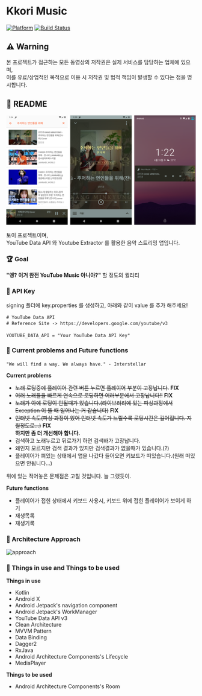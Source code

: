 # Kkori Music

[![Platform](http://img.shields.io/badge/platform-android-green.svg?style=flat)](https://developer.android.com)
[![Build Status](https://travis-ci.org/SeungYongSon/Kkori-Music.svg?branch=master)](https://travis-ci.org/SeungYongSon/Kkori-Music)

## ⚠ Warning

본 프로젝트가 접근하는 모든 동영상의 저작권은 실제 서비스를 담당하는 업체에 있으며,  
이를 유료/상업적인 목적으로 이용 시 저작권 및 법적 책임이 발생할 수 있다는 점을 명시합니다.

## 📄 README

![screenshot](img/screenshot.png)

토이 프로젝트이며,  
YouTube Data API 와 Youtube Extractor 를 활용한 음악 스트리밍 앱입니다.

### 🏆 Goal

**"엥? 이거 완전 YouTube Music 아니야?"** 할 정도의 퀼리티  

### 🔑 API Key
signing 폴더에 key.properties 를 생성하고, 아래와 같이 value 를 추가 해주세요!

```
# YouTube Data API
# Reference Site -> https://developers.google.com/youtube/v3

YOUTUBE_DATA_API = "Your YouTube Data API Key"
```

### 🚧 Current problems and Future functions

```"We will find a way. We always have." - Interstellar``` 

****Current problems****  
* ~~노래 로딩중에 플레이어 관련 버튼 누르면 플레이어 부분이 고장납니다.~~ **FIX**
* ~~여러 노래들을 빠르게 연속으로 로딩하면 여러부분에서 고장납니다!!~~ **FIX**
* ~~노래가 아에 로딩이 안될때가 있습니다.(라이브러리에 있는 파싱과정에서 Exception 이 뜰 때 일어나는 거 같습니다)~~ **FIX**
* ~~인터넷 속도(파싱 과정이 있어 인터넷 속도가 느릴수록 로딩시간은 길어집니다. 지칠정도로...)~~ **FIX**  
**하지만 좀 더 개선해야 합니다.**
* 검색하고 노래누르고 뒤로가기 하면 검색바가 고장납니다.
* 왜인지 모르지만 검색 결과가 있지만 검색결과가 없을때가 있습니다.(?)
* 플레이어가 펴있는 상태에서 앱을 나갔다 들어오면 키보드가 떠있습니다.(원래 떠있으면 안됩니다...)

위에 있는 적어놓은 문제점은 고칠 것입니다. 늘 그랬듯이.

****Future functions****  
* 플레이어가 접힌 상태에서 키보드 사용시, 키보드 위에 접힌 플레이어가 보이게 하기
* 재생목록
* 재생기록

### 🎯 Architecture Approach

![approach](img/approach.png)

### 🚀 Things in use and Things to be used

****Things in use****  
* Kotlin
* Android X
* Android Jetpack's navigation component
* Android Jetpack's WorkManager
* YouTube Data API v3
* Clean Architecture
* MVVM Pattern
* Data Binding
* Dagger2
* RxJava
* Android Architecture Components's Lifecycle
* MediaPlayer

****Things to be used****  
* Android Architecture Components's Room